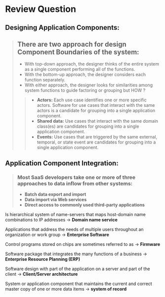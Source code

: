 # Review Question
## Designing Application Components:
> ## There are two approach for design Component Boundaries of the system:
> - With top-down approach, the designer thinks of the entire system as a single component performing all of the functions.
> - With the bottom-up approach, the designer considers each function separately.
> - With either approach, the designer looks for similarities among system functions to guide factoring or grouping but HOW ?
> > - **Actors:** Each use case identifies one or more specific actors. Software for use cases that interact with the same actors is a candidate for grouping into a single application component.
> > - **Shared data:** Use cases that interact with the same domain class(es) are candidates for grouping into a single application component.
> > - **Events:** Use cases that are triggered by the same external, temporal, or state event are candidates for grouping into a single application component.

## Application Component Integration:
> ### Most SaaS developers take one or more of three approaches to data inflow from other systems:
> - **Batch data export and import**
> - **Data import via Web services**
> - **Direct access to commonly used third-party applications**

Is hierarchical system of name-servers that maps host-domain name combinations to IP addresses → **Domain name service**

Applications that address the needs of multiple users throughout an organization or work group → **Enterprise Software**

Control programs stored on chips are sometimes referred to as → **Firmware**

Software package that integrates the many functions of a business → **Enterprise Resource Planning (ERP)**

Software design with part of the application on a server and part of the client → **Client/Server architecture**

System or application component that maintains the current and correct master copy of one or more data items → **system of record**
